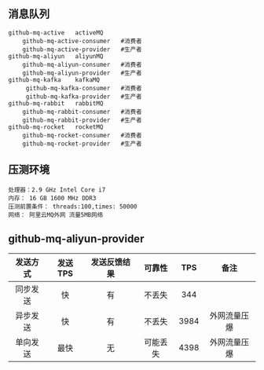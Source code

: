 ## 消息队列
    github-mq-active   activeMQ
        github-mq-active-consumer   #消费者
        github-mq-active-provider   #生产者
    github-mq-aliyun   aliyunMQ
        github-mq-aliyun-consumer   #消费者
        github-mq-aliyun-provider   #生产者
    github-mq-kafka    kafkaMQ
         github-mq-kafka-consumer   #消费者
         github-mq-kafka-provider   #生产者
    github-mq-rabbit   rabbitMQ
        github-mq-rabbit-consumer   #消费者
        github-mq-rabbit-provider   #生产者
    github-mq-rocket   rocketMQ
        github-mq-rocket-consumer   #消费者
        github-mq-rocket-provider   #生产者
##  压测环境
    处理器：2.9 GHz Intel Core i7
    内存： 16 GB 1600 MHz DDR3
    压测前置条件： threads:100,times: 50000
    网络： 阿里云MQ外网 流量5MB网络 
## github-mq-aliyun-provider 
|   发送方式 | 发送TPS | 发送反馈结果 | 可靠性 | TPS | 备注 |
| :-----:   | :-----:   |  :-----: |  :-----:   | :-----:   | :-----:   |
| 同步发送 | 快 | 有 | 不丢失 | 344 |  |
| 异步发送 | 快 | 有 | 不丢失 |  3984   | 外网流量压爆 |
| 单向发送 | 最快 | 无 | 可能丢失 |   4398  | 外网流量压爆 |
 
    
     
  